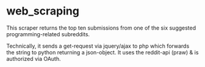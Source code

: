 # web_scraping
This scraper returns the top ten submissions from one of the six suggested programming-related subreddits.

Technically, it sends a get-request via jquery/ajax to php which forwards the string to python returning a json-object. It uses the reddit-api (praw) & is authorized via OAuth.

